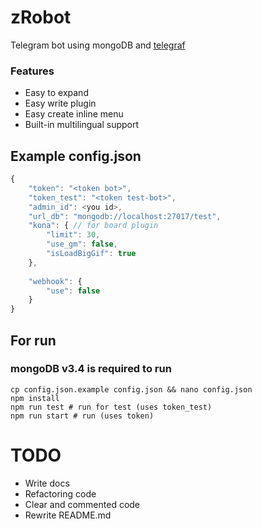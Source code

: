 
# zRobot

Telegram bot using mongoDB and [telegraf](https://github.com/telegraf/telegraf) 

### Features
* Easy to expand
* Easy write plugin
* Easy create inline menu
* Built-in multilingual support

## Example config.json 
``` js
{
	"token": "<token bot>",
	"token_test": "<token test-bot>",
	"admin_id": <you id>,
    "url_db": "mongodb://localhost:27017/test",
	"kona": { // for board plugin 
		"limit": 30,
		"use_gm": false,
		"isLoadBigGif": true
	},
	
	"webhook": {
		"use": false
	}
}
```

## For run
### mongoDB v3.4 is required to run 
```
cp config.json.example config.json && nano config.json
npm install
npm run test # run for test (uses token_test)
npm run start # run (uses token)
```

# TODO
* Write docs
* Refactoring code
* Clear and commented code
* Rewrite README.md

